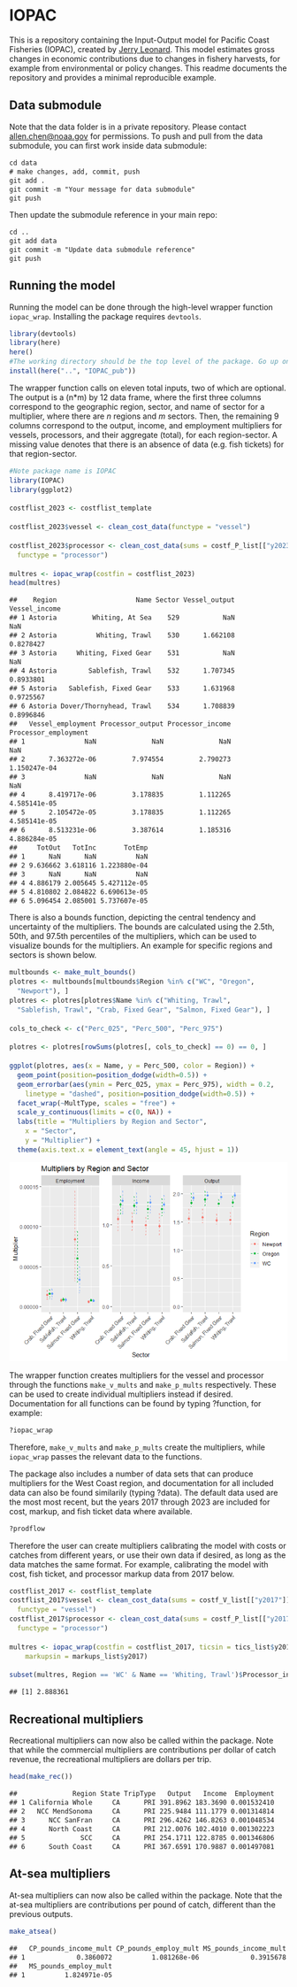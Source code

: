 <!-- README.md is generated from README.Rmd. Please edit that file -->

# IOPAC

This is a repository containing the Input-Output model for Pacific Coast
Fisheries (IOPAC), created by [Jerry
Leonard](https://github.com/allen-chen-noaa-gov/IOPAC_pub/blob/main/inst/leonard_TM.pdf).
This model estimates gross changes in economic contributions due to
changes in fishery harvests, for example from environmental or policy
changes. This readme documents the repository and provides a minimal
reproducible example.

## Data submodule

Note that the data folder is in a private repository. Please contact
<allen.chen@noaa.gov> for permissions. To push and pull from the data
submodule, you can first work inside data submodule:

``` git
cd data
# make changes, add, commit, push
git add .
git commit -m "Your message for data submodule"
git push
```

Then update the submodule reference in your main repo:

``` git
cd ..
git add data
git commit -m "Update data submodule reference"
git push
```

## Running the model

Running the model can be done through the high-level wrapper function
`iopac_wrap`. Installing the package requires `devtools`.

``` r
library(devtools)
library(here)
here()
#The working directory should be the top level of the package. Go up one to install.
install(here("..", "IOPAC_pub"))
```

The wrapper function calls on eleven total inputs, two of which are
optional. The output is a (n\*m) by 12 data frame, where the first three
columns correspond to the geographic region, sector, and name of sector
for a multiplier, where there are *n* regions and *m* sectors. Then, the
remaining 9 columns correspond to the output, income, and employment
multipliers for vessels, processors, and their aggregate (total), for
each region-sector. A missing value denotes that there is an absence of
data (e.g. fish tickets) for that region-sector.

``` r
#Note package name is IOPAC
library(IOPAC)
library(ggplot2)

costflist_2023 <- costflist_template

costflist_2023$vessel <- clean_cost_data(functype = "vessel")

costflist_2023$processor <- clean_cost_data(sums = costf_P_list[["y2023"]],
  functype = "processor")

multres <- iopac_wrap(costfin = costflist_2023)
head(multres)
```

    ##    Region                    Name Sector Vessel_output Vessel_income
    ## 1 Astoria         Whiting, At Sea    529           NaN           NaN
    ## 2 Astoria          Whiting, Trawl    530      1.662108     0.8278427
    ## 3 Astoria     Whiting, Fixed Gear    531           NaN           NaN
    ## 4 Astoria        Sablefish, Trawl    532      1.707345     0.8933801
    ## 5 Astoria   Sablefish, Fixed Gear    533      1.631968     0.9725567
    ## 6 Astoria Dover/Thornyhead, Trawl    534      1.708839     0.8996846
    ##   Vessel_employment Processor_output Processor_income Processor_employment
    ## 1               NaN              NaN              NaN                  NaN
    ## 2      7.363272e-06         7.974554         2.790273         1.150247e-04
    ## 3               NaN              NaN              NaN                  NaN
    ## 4      8.419717e-06         3.178835         1.112265         4.585141e-05
    ## 5      2.105472e-05         3.178835         1.112265         4.585141e-05
    ## 6      8.513231e-06         3.387614         1.185316         4.886284e-05
    ##     TotOut   TotInc       TotEmp
    ## 1      NaN      NaN          NaN
    ## 2 9.636662 3.618116 1.223880e-04
    ## 3      NaN      NaN          NaN
    ## 4 4.886179 2.005645 5.427112e-05
    ## 5 4.810802 2.084822 6.690613e-05
    ## 6 5.096454 2.085001 5.737607e-05

There is also a bounds function, depicting the central tendency and
uncertainty of the multipliers. The bounds are calculated using the
2.5th, 50th, and 97.5th percentiles of the multipliers, which can be
used to visualize bounds for the multipliers. An example for specific
regions and sectors is shown below.

``` r
multbounds <- make_mult_bounds()
plotres <- multbounds[multbounds$Region %in% c("WC", "Oregon",
  "Newport"), ]
plotres <- plotres[plotres$Name %in% c("Whiting, Trawl",
  "Sablefish, Trawl", "Crab, Fixed Gear", "Salmon, Fixed Gear"), ]

cols_to_check <- c("Perc_025", "Perc_500", "Perc_975")

plotres <- plotres[rowSums(plotres[, cols_to_check] == 0) == 0, ]

ggplot(plotres, aes(x = Name, y = Perc_500, color = Region)) +
  geom_point(position=position_dodge(width=0.5)) +
  geom_errorbar(aes(ymin = Perc_025, ymax = Perc_975), width = 0.2,
    linetype = "dashed", position=position_dodge(width=0.5)) +
  facet_wrap(~MultType, scales = "free") +
  scale_y_continuous(limits = c(0, NA)) +
  labs(title = "Multipliers by Region and Sector",
    x = "Sector",
    y = "Multiplier") +
  theme(axis.text.x = element_text(angle = 45, hjust = 1)) 
```

![](man/figures/README-unnamed-chunk-5-1.png)

The wrapper function creates multipliers for the vessel and processor
through the functions `make_v_mults` and `make_p_mults` respectively.
These can be used to create individual multipliers instead if desired.
Documentation for all functions can be found by typing ?function, for
example:

``` r
?iopac_wrap
```

Therefore, `make_v_mults` and `make_p_mults` create the multipliers,
while `iopac_wrap` passes the relevant data to the functions.

The package also includes a number of data sets that can produce
multipliers for the West Coast region, and documentation for all
included data can also be found similarily (typing ?data). The default
data used are the most most recent, but the years 2017 through 2023 are
included for cost, markup, and fish ticket data where available.

``` r
?prodflow
```

Therefore the user can create multipliers calibrating the model with
costs or catches from different years, or use their own data if desired,
as long as the data matches the same format. For example, calibrating
the model with cost, fish ticket, and processor markup data from 2017
below.

``` r
costflist_2017 <- costflist_template
costflist_2017$vessel <- clean_cost_data(sums = costf_V_list[["y2017"]],
  functype = "vessel")
costflist_2017$processor <- clean_cost_data(sums = costf_P_list[["y2017"]],
  functype = "processor")

multres <- iopac_wrap(costfin = costflist_2017, ticsin = tics_list$y2017,
    markupsin = markups_list$y2017)

subset(multres, Region == 'WC' & Name == 'Whiting, Trawl')$Processor_income
```

    ## [1] 2.888361

## Recreational multipliers

Recreational multipliers can now also be called within the package. Note
that while the commercial multipliers are contributions per dollar of
catch revenue, the recreational multipliers are dollars per trip.

``` r
head(make_rec())
```

    ##              Region State TripType   Output   Income  Employment
    ## 1 California Whole     CA      PRI 391.8962 183.3690 0.001532410
    ## 2   NCC MendSonoma     CA      PRI 225.9484 111.1779 0.001314814
    ## 3      NCC SanFran     CA      PRI 296.4262 146.8263 0.001048534
    ## 4      North Coast     CA      PRI 212.0076 102.4010 0.001302223
    ## 5              SCC     CA      PRI 254.1711 122.8785 0.001346806
    ## 6      South Coast     CA      PRI 367.6591 170.9887 0.001497081

## At-sea multipliers

At-sea multipliers can now also be called within the package. Note that
the at-sea multipliers are contributions per pound of catch, different
than the previous outputs.

``` r
make_atsea()
```

    ##   CP_pounds_income_mult CP_pounds_employ_mult MS_pounds_income_mult
    ## 1             0.3860072          1.081268e-06             0.3915678
    ##   MS_pounds_employ_mult
    ## 1          1.824971e-05
